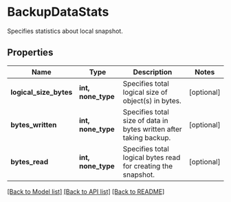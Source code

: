 # BackupDataStats

Specifies statistics about local snapshot.

## Properties
Name | Type | Description | Notes
------------ | ------------- | ------------- | -------------
**logical_size_bytes** | **int, none_type** | Specifies total logical size of object(s) in bytes. | [optional] 
**bytes_written** | **int, none_type** | Specifies total size of data in bytes written after taking backup. | [optional] 
**bytes_read** | **int, none_type** | Specifies total logical bytes read for creating the snapshot. | [optional] 

[[Back to Model list]](../README.md#documentation-for-models) [[Back to API list]](../README.md#documentation-for-api-endpoints) [[Back to README]](../README.md)


